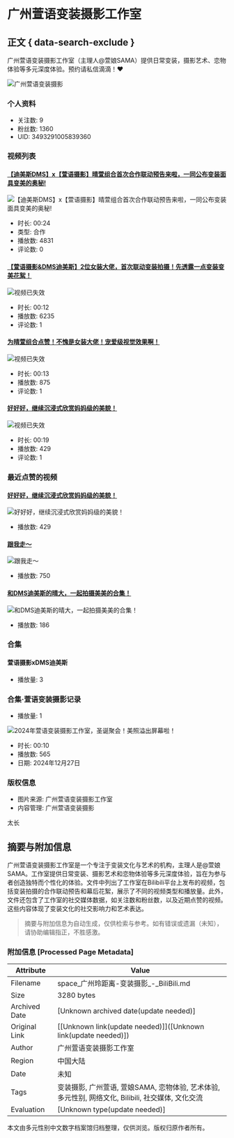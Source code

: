 # 广州萱语变装摄影工作室

## 正文 { data-search-exclude }


广州萱语变装摄影工作室（主理人@萱娘SAMA）提供日常变装，摄影艺术、恋物体验等多元深度体验。预约请私信滴滴！❤️

![广州萱语变装摄影](https://i2.hdslb.com/bfs/face/74f86b5b42da560d4eb0e3d0730579d8e601731d.jpg@240w_240h_1c_1s_!web-avatar-space-header.avif)

### 个人资料

- 关注数: 9
- 粉丝数: 1360
- UID: 3493291005839360

### 视频列表

#### [【迪美斯DMS】x【萱语摄影】晴萱组合首次合作联动预告来啦，一同公布变装面具变美的奥秘!](https://www.bilibili.com/video/BV1MucbeWENt/)

![【迪美斯DMS】x【萱语摄影】晴萱组合首次合作联动预告来啦，一同公布变装面具变美的奥秘!](https://i2.hdslb.com/bfs/archive/1e3cee41cbe0b96bc427905598b0cd6246f09e34.jpg@320w_200h_1c_!web-space-index-coinsvideo.webp)

- 时长: 00:24
- 类型: 合作
- 播放数: 4831
- 评论数: 0

#### [【萱语摄影&DMS迪美斯】2位女装大佬，首次联动变装拍摄！先透露一点变装变美花絮！](https://www.bilibili.com/video/BV1BGc8e3EUK/)

![视频已失效](https://i2.hdslb.com/bfs/archive/276b5004391f15a633ea0187476a61f333cc62e2.jpg@320w_200h_1c_!web-space-index-myseries.webp)

- 时长: 00:12
- 播放数: 6235
- 评论数: 1

#### [为晴萱组合点赞！不愧是女装大佬！宠爱级视觉效果啊！](https://www.bilibili.com/video/BV1YCc6efE3q/)

![视频已失效](https://i1.hdslb.com/bfs/archive/3d438c8d16afe613fda1230d8e7e7b661e16e425.jpg@320w_200h_1c_!web-space-index-myseries.webp)

- 时长: 00:13
- 播放数: 875
- 评论数: 1

#### [好好好，继续沉浸式欣赏妈妈级的美貌！](https://www.bilibili.com/video/BV1V3wreeEBF/)

![视频已失效](https://i2.hdslb.com/bfs/archive/cf3d5ecff1d8dc91338a750b2d50145c5bdfb1e9.jpg@320w_200h_1c_!web-space-index-myseries.webp)

- 时长: 00:19
- 播放数: 429
- 评论数: 1

### 最近点赞的视频

#### [好好好，继续沉浸式欣赏妈妈级的美貌！](https://www.bilibili.com/video/BV1V3wreeEBF/)

![好好好，继续沉浸式欣赏妈妈级的美貌！](https://i2.hdslb.com/bfs/archive/cf3d5ecff1d8dc91338a750b2d50145c5bdfb1e9.jpg@320w_200h_1c_!web-space-index-coinsvideo.webp)

- 播放数: 429

#### [跟我走～](https://www.bilibili.com/video/BV1KFcRexEFd/)

![跟我走～](https://i1.hdslb.com/bfs/archive/bc70fb89a700d0fff356936da9bd1f02bdfb89fc.jpg@320w_200h_1c_!web-space-index-coinsvideo.webp)

- 播放数: 750

#### [和DMS迪美斯的晴大，一起拍摄美美的合集！](https://www.bilibili.com/video/BV1Rzc6eaEiP/)

![和DMS迪美斯的晴大，一起拍摄美美的合集！](https://i1.hdslb.com/bfs/archive/51c1c74d7f07a2f3ad28021ec17318a5450b57b4.jpg@320w_200h_1c_!web-space-index-coinsvideo.webp)

- 播放数: 186

### 合集

#### 萱语摄影xDMS迪美斯

- 播放量: 3

### 合集·萱语变装摄影记录

- 播放量: 1

![2024年萱语变装摄影工作室，圣诞聚会！美照溢出屏幕啦！](https://i1.hdslb.com/bfs/archive/80cbfc84f23a5ce00ed0bd0adc298abd1991e0ef.jpg@320w_200h_1c_!web-space-index-myseries.webp)

- 时长: 00:10
- 播放数: 565
- 日期: 2024年12月27日

### 版权信息

- 图片来源: 广州萱语变装摄影工作室
- 内容管理: 广州萱语变装摄影

太长
<!-- tcd_original_link https://space.bilibili.com/3493291005839360/ -->


## 摘要与附加信息

<!-- tcd_abstract -->
广州萱语变装摄影工作室是一个专注于变装文化与艺术的机构，主理人是@萱娘SAMA。工作室提供日常变装、摄影艺术和恋物体验等多元深度体验，旨在为参与者创造独特而个性化的体验。文件中列出了工作室在Bilibili平台上发布的视频，包括变装拍摄的合作联动预告和幕后花絮，展示了不同的视频类型和播放量。此外，文件还包含了工作室的社交媒体数据，如关注数和粉丝数，以及近期点赞的视频。这些内容体现了变装文化的社交影响力和艺术表达。
<!-- tcd_abstract_end -->

> 摘要与附加信息为自动生成，仅供检索与参考。如有错误或遗漏（未知），请协助编辑指正，不胜感激。

### 附加信息 [Processed Page Metadata]

| Attribute       | Value                                  |
|-----------------|----------------------------------------|
| Filename        | space_广州玲距离-变装摄影_-_BiliBili.md                             |
| Size            | 3280 bytes                           |
| Archived Date   | [Unknown archived date(update needed)]                             |
| Original Link   | [[Unknown link(update needed)]]([Unknown link(update needed)])                       |
| Author          | 广州萱语变装摄影工作室                               |
| Region          | 中国大陆                               |
| Date            | 未知                                 |
| Tags            | 变装摄影, 广州萱语, 萱娘SAMA, 恋物体验, 艺术体验, 多元性别, 网络文化, Bilibili, 社交媒体, 文化交流                                 |
| Evaluation            | [Unknown type(update needed)]                                 |
<!-- tcd_table_end -->

本文由多元性别中文数字档案馆归档整理，仅供浏览。版权归原作者所有。
